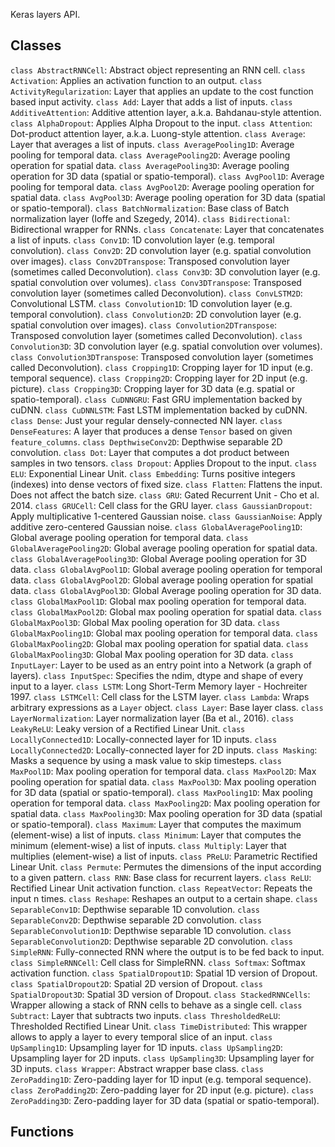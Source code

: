 Keras layers API.
## Classes
`class AbstractRNNCell`: Abstract object representing an RNN cell.
`class Activation`: Applies an activation function to an output.
`class ActivityRegularization`: Layer that applies an update to the cost function based input activity.
`class Add`: Layer that adds a list of inputs.
`class AdditiveAttention`: Additive attention layer, a.k.a. Bahdanau-style attention.
`class AlphaDropout`: Applies Alpha Dropout to the input.
`class Attention`: Dot-product attention layer, a.k.a. Luong-style attention.
`class Average`: Layer that averages a list of inputs.
`class AveragePooling1D`: Average pooling for temporal data.
`class AveragePooling2D`: Average pooling operation for spatial data.
`class AveragePooling3D`: Average pooling operation for 3D data (spatial or spatio-temporal).
`class AvgPool1D`: Average pooling for temporal data.
`class AvgPool2D`: Average pooling operation for spatial data.
`class AvgPool3D`: Average pooling operation for 3D data (spatial or spatio-temporal).
`class BatchNormalization`: Base class of Batch normalization layer (Ioffe and Szegedy, 2014).
`class Bidirectional`: Bidirectional wrapper for RNNs.
`class Concatenate`: Layer that concatenates a list of inputs.
`class Conv1D`: 1D convolution layer (e.g. temporal convolution).
`class Conv2D`: 2D convolution layer (e.g. spatial convolution over images).
`class Conv2DTranspose`: Transposed convolution layer (sometimes called Deconvolution).
`class Conv3D`: 3D convolution layer (e.g. spatial convolution over volumes).
`class Conv3DTranspose`: Transposed convolution layer (sometimes called Deconvolution).
`class ConvLSTM2D`: Convolutional LSTM.
`class Convolution1D`: 1D convolution layer (e.g. temporal convolution).
`class Convolution2D`: 2D convolution layer (e.g. spatial convolution over images).
`class Convolution2DTranspose`: Transposed convolution layer (sometimes called Deconvolution).
`class Convolution3D`: 3D convolution layer (e.g. spatial convolution over volumes).
`class Convolution3DTranspose`: Transposed convolution layer (sometimes called Deconvolution).
`class Cropping1D`: Cropping layer for 1D input (e.g. temporal sequence).
`class Cropping2D`: Cropping layer for 2D input (e.g. picture).
`class Cropping3D`: Cropping layer for 3D data (e.g. spatial or spatio-temporal).
`class CuDNNGRU`: Fast GRU implementation backed by cuDNN.
`class CuDNNLSTM`: Fast LSTM implementation backed by cuDNN.
`class Dense`: Just your regular densely-connected NN layer.
`class DenseFeatures`: A layer that produces a dense `Tensor` based on given `feature_columns`.
`class DepthwiseConv2D`: Depthwise separable 2D convolution.
`class Dot`: Layer that computes a dot product between samples in two tensors.
`class Dropout`: Applies Dropout to the input.
`class ELU`: Exponential Linear Unit.
`class Embedding`: Turns positive integers (indexes) into dense vectors of fixed size.
`class Flatten`: Flattens the input. Does not affect the batch size.
`class GRU`: Gated Recurrent Unit - Cho et al. 2014.
`class GRUCell`: Cell class for the GRU layer.
`class GaussianDropout`: Apply multiplicative 1-centered Gaussian noise.
`class GaussianNoise`: Apply additive zero-centered Gaussian noise.
`class GlobalAveragePooling1D`: Global average pooling operation for temporal data.
`class GlobalAveragePooling2D`: Global average pooling operation for spatial data.
`class GlobalAveragePooling3D`: Global Average pooling operation for 3D data.
`class GlobalAvgPool1D`: Global average pooling operation for temporal data.
`class GlobalAvgPool2D`: Global average pooling operation for spatial data.
`class GlobalAvgPool3D`: Global Average pooling operation for 3D data.
`class GlobalMaxPool1D`: Global max pooling operation for temporal data.
`class GlobalMaxPool2D`: Global max pooling operation for spatial data.
`class GlobalMaxPool3D`: Global Max pooling operation for 3D data.
`class GlobalMaxPooling1D`: Global max pooling operation for temporal data.
`class GlobalMaxPooling2D`: Global max pooling operation for spatial data.
`class GlobalMaxPooling3D`: Global Max pooling operation for 3D data.
`class InputLayer`: Layer to be used as an entry point into a Network (a graph of layers).
`class InputSpec`: Specifies the ndim, dtype and shape of every input to a layer.
`class LSTM`: Long Short-Term Memory layer - Hochreiter 1997.
`class LSTMCell`: Cell class for the LSTM layer.
`class Lambda`: Wraps arbitrary expressions as a `Layer` object.
`class Layer`: Base layer class.
`class LayerNormalization`: Layer normalization layer (Ba et al., 2016).
`class LeakyReLU`: Leaky version of a Rectified Linear Unit.
`class LocallyConnected1D`: Locally-connected layer for 1D inputs.
`class LocallyConnected2D`: Locally-connected layer for 2D inputs.
`class Masking`: Masks a sequence by using a mask value to skip timesteps.
`class MaxPool1D`: Max pooling operation for temporal data.
`class MaxPool2D`: Max pooling operation for spatial data.
`class MaxPool3D`: Max pooling operation for 3D data (spatial or spatio-temporal).
`class MaxPooling1D`: Max pooling operation for temporal data.
`class MaxPooling2D`: Max pooling operation for spatial data.
`class MaxPooling3D`: Max pooling operation for 3D data (spatial or spatio-temporal).
`class Maximum`: Layer that computes the maximum (element-wise) a list of inputs.
`class Minimum`: Layer that computes the minimum (element-wise) a list of inputs.
`class Multiply`: Layer that multiplies (element-wise) a list of inputs.
`class PReLU`: Parametric Rectified Linear Unit.
`class Permute`: Permutes the dimensions of the input according to a given pattern.
`class RNN`: Base class for recurrent layers.
`class ReLU`: Rectified Linear Unit activation function.
`class RepeatVector`: Repeats the input n times.
`class Reshape`: Reshapes an output to a certain shape.
`class SeparableConv1D`: Depthwise separable 1D convolution.
`class SeparableConv2D`: Depthwise separable 2D convolution.
`class SeparableConvolution1D`: Depthwise separable 1D convolution.
`class SeparableConvolution2D`: Depthwise separable 2D convolution.
`class SimpleRNN`: Fully-connected RNN where the output is to be fed back to input.
`class SimpleRNNCell`: Cell class for SimpleRNN.
`class Softmax`: Softmax activation function.
`class SpatialDropout1D`: Spatial 1D version of Dropout.
`class SpatialDropout2D`: Spatial 2D version of Dropout.
`class SpatialDropout3D`: Spatial 3D version of Dropout.
`class StackedRNNCells`: Wrapper allowing a stack of RNN cells to behave as a single cell.
`class Subtract`: Layer that subtracts two inputs.
`class ThresholdedReLU`: Thresholded Rectified Linear Unit.
`class TimeDistributed`: This wrapper allows to apply a layer to every temporal slice of an input.
`class UpSampling1D`: Upsampling layer for 1D inputs.
`class UpSampling2D`: Upsampling layer for 2D inputs.
`class UpSampling3D`: Upsampling layer for 3D inputs.
`class Wrapper`: Abstract wrapper base class.
`class ZeroPadding1D`: Zero-padding layer for 1D input (e.g. temporal sequence).
`class ZeroPadding2D`: Zero-padding layer for 2D input (e.g. picture).
`class ZeroPadding3D`: Zero-padding layer for 3D data (spatial or spatio-temporal).
## Functions
